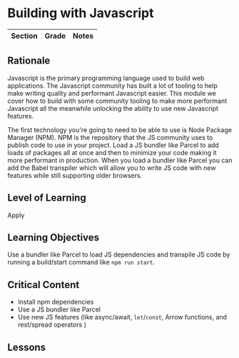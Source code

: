# Building with Javascript

| Section | Grade | Notes |
| --- | --- | --- |

## Rationale

Javascript is the primary programming language used to build web applications. The Javascript community has built a lot of tooling to help make writing quality and performant Javascript easier. This module we cover how to build with some community tooling to make more performant Javascript all the meanwhile unlocking the ability to use new Javascript features.

The first technology you're going to need to be able to use is Node Package Manager (NPM). NPM is the repository that the JS community uses to publish code to use in your project. Load a JS bundler like Parcel to add loads of packages all at once and then to minimize your code making it more performant in production. When you load a bundler like Parcel you can add the Babel transpiler which will allow you to write JS code with new features while still supporting older browsers.

## Level of Learning

Apply

## Learning Objectives

Use a bundler like Parcel to load JS dependencies and transpile JS code by running a build/start command like `npm run start`.

## Critical Content

- Install npm dependencies
- Use a JS bundler like Parcel
- Use new JS features (like async/await, `let`/`const`, Arrow functions, and rest/spread operators )

## Lessons
